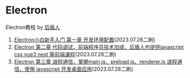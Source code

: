 # Electron

Electron教程 by [后盾人](https://space.bilibili.com/282190994)

1. [Electron小白新手入门 第一章 开发环境配置](https://space.bilibili.com/282190994/channel/seriesdetail?sid=3253728)(2023.07.28二刷)
2. [Electron 第二章 代码调试，前端程序员技术加成，后盾人也提供javascript css vue3 nest 等前端课程](https://www.bilibili.com/video/BV1JM411J7TZ/?spm_id_from=333.999.0.0&vd_source=6e9c2de5b89c2ba4e13469e295319397)(2023.07.28二刷)
3. [Electron 第三章 进程通信，掌握main.js、preload.js、renderer.js 进程通信，使用 javascript 开发桌面应用](https://www.bilibili.com/video/BV18M411A7tt/?spm_id_from=333.999.0.0&vd_source=6e9c2de5b89c2ba4e13469e295319397)(2023.07.28二刷)

